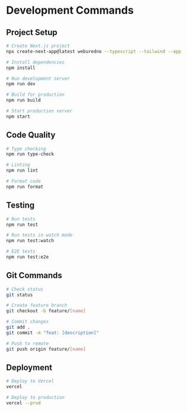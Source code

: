 # Development Commands

## Project Setup
```bash
# Create Next.js project
npx create-next-app@latest weburedno --typescript --tailwind --app

# Install dependencies
npm install

# Run development server
npm run dev

# Build for production
npm run build

# Start production server
npm start
```

## Code Quality
```bash
# Type checking
npm run type-check

# Linting
npm run lint

# Format code
npm run format
```

## Testing
```bash
# Run tests
npm run test

# Run tests in watch mode
npm run test:watch

# E2E tests
npm run test:e2e
```

## Git Commands
```bash
# Check status
git status

# Create feature branch
git checkout -b feature/[name]

# Commit changes
git add .
git commit -m "feat: [description]"

# Push to remote
git push origin feature/[name]
```

## Deployment
```bash
# Deploy to Vercel
vercel

# Deploy to production
vercel --prod
```